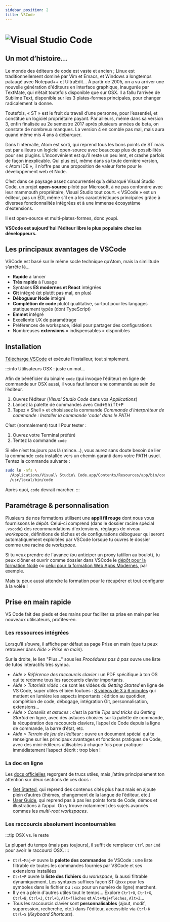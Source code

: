 ```yaml
---
sidebar_position: 2
title: VSCode
---
```


# ![Visual Studio Code](/img/soft/logo-vscode.png)

## Un mot d’histoire…

Le monde des éditeurs de code est vaste et ancien ; Linux est traditionnellement dominé par Vim et Emacs, et Windows a longtemps pataugé avec Notepad++ et UltraEdit… À partir de 2005, on a vu arriver une nouvelle génération d'éditeurs en interface graphique, inaugurée par TextMate, qui n’était toutefois disponible que sur OSX. Il a fallu l’arrivée de Sublime Text, disponible sur les 3 plates-formes principales, pour changer radicalement la donne.

Toutefois, « ST » est le fruit du travail d’une personne, pour l’essentiel, et constitue un logiciel propriétaire payant. Par ailleurs, même dans sa version 3, enfin finalisée au 2e semestre 2017 après plusieurs années de beta, on constate de nombreux manques. La version 4 en comble pas mal, mais aura quand même mis 4 ans à débarquer.

Dans l’intervalle, Atom est sorti, qui reprend tous les bons points de ST mais est par ailleurs un logiciel open-source avec beaucoup plus de possibilités pour ses plugins. L’inconvénient est qu’il reste un peu lent, et crashe parfois de façon inexplicable. Qui plus est, même dans sa toute dernière version, « Atom IDE », il n’offre pas une proposition de valeur forte pour le développement web et Node.

C’est dans ce paysage assez concurrentiel qu’a débarqué Visual Studio Code, un projet **open-source** piloté par Microsoft, à ne pas confondre avec leur mammouth propriétaire, Visual Studio tout court. « VSCode » est un éditeur, pas un EDI, même s’il en a les caractéristiques principales grâce à diverses fonctionnalités intégrées et à une immense écosystème d'extensions.

Il est open-source et multi-plates-formes, donc youpi.

**VSCode est aujourd'hui l'éditeur libre le plus populaire chez les développeurs.**

## Les principaux avantages de VSCode

VSCode est basé sur le même socle technique qu’Atom, mais la similitude s’arrête là…

- **Rapide** à lancer
- **Très rapide** à l’usage
- Syntaxes **ES modernes et React** intégrées
- **Git** intégré (et plutôt pas mal, en plus)
- **Débogueur Node** intégré
- **Complétion de code** plutôt qualitative, surtout pour les langages statiquement typés (dont TypeScript)
- **Emmet** intégré
- Excellente UX de paramétrage
- Préférences de workspace, idéal pour partager des configurations
- Nombreuses **extensions** « indispensables » disponibles

## Installation

[Télécharge VSCode](https://code.visualstudio.com/) et exécute l’installeur, tout simplement.

:::info Utilisateurs OSX : juste un mot…

Afin de bénéficier du binaire `code` (qui invoque l’éditeur) en ligne de commande sur OSX aussi, il vous faut lancer une commande au sein de l’éditeur.

1. Ouvrez l’éditeur (_Visual Studio Code_ dans vos _Applications_)
2. Lancez la palette de commandes avec <kbd>Cmd+Shift+P</kbd>
3. Tapez « Shell » et choisissez la commande _Commande d’interpréteur de commande : Installer la commande 'code' dans le PATH_

C’est (normalement) tout ! Pour tester :

1. Ouvrez votre Terminal préféré
2. Tentez la commande `code`

Si elle n’est toujours pas là (mince…), vous aurez sans doute besoin de lier la commande `code` installée vers un chemin garanti dans votre PATH usuel. Tentez la commande suivante :

```bash
sudo ln -nfs \
  /Applications/Visual\ Studio\ Code.app/Contents/Resources/app/bin/code \
  /usr/local/bin/code
```

Après quoi, `code` devrait marcher.
:::

## Paramétrage & personnalisation

Plusieurs de nos formations utilisent une **appli fil rouge** dont nous vous fournissons le dépôt. Celui-ci comprend (dans le dossier racine spécial `.vscode`) des recommandations d'extensions, réglages de niveau _workspace_, définitions de tâches et de configurations débogueur qui seront automatiquement exploitées par VSCode lorsque tu ouvres le dossier comme une racine de _workspace_.

Si tu veux prendre de l'avance (ou anticiper un proxy tatillon au boulot), tu peux clôner et ouvrir comme dossier dans VSCode le [dépôt pour la formation Node](https://github.com/deliciousinsights/toptunez) ou [celui pour la formation Web Apps Modernes](https://github.com/deliciousinsights/goal-tracker/), par exemple.

Mais tu peux aussi attendre la formation pour le récupérer et tout configurer à la volée !

## Prise en main rapide

VS Code fait des pieds et des mains pour faciliter sa prise en main par les nouveaux utilisateurs, profites-en.

### Les ressources intégrées

Lorsqu’il s’ouvre, il affiche par défaut sa page Prise en main (que tu peux retrouver dans _Aide > Prise en main_).

Sur la droite, le lien "Plus…" sous les _Procédures pas à pas_ ouvre une liste de tutos interactifs très sympa.

- *Aide > Référence des raccourcis clavier* : un PDF spécifique à ton OS qui te redonne tous les raccourcis clavier importants.
- *Aide > Tutoriels vidéo* : ce sont les vidéos du _Getting Started_ en ligne de VS Code, super utiles et bien foutues : [8 vidéos de 3 à 6 minutes](https://code.visualstudio.com/docs/getstarted/introvideos#VSCode) qui mettent en lumière les aspects importants : édition au quotidien, complétion de code, débogage, intégration Git, personnalisation, extensions…
- *Aide > Conseils et astuces* : c’est la partie _Tips and tricks_ du _Getting Started_ en ligne, avec des astuces choisies sur la palette de commande, la récupération des raccourcis claviers, l’appel de Code depuis la ligne de commande, la barre d’état, etc.
- *Aide > Terrain de jeu de l’éditeur* : ouvre un document spécial qui te renseigne sur les principaux avantages et fonctions pratiques de Code, avec des mini-éditeurs utilisables à chaque fois pour pratiquer immédiatement l’aspect décrit : trop bien !

### La doc en ligne

Les [docs officielles](https://code.visualstudio.com/docs) regorgent de trucs utiles, mais j’attire principalement ton attention sur deux sections de ces docs :

- [Get Started](https://code.visualstudio.com/docs/getstarted/introvideos), qui reprend des contenus cités plus haut mais en ajoute plein d’autres (thèmes, changement de la langue de l’éditeur, etc.)
- [User Guide](https://code.visualstudio.com/docs/editor/codebasics), qui reprend pas à pas les points forts de Code, démos et illustrations à l’appui. On y trouve notamment des sujets avancés commes les _multi-root workspaces_.

### Les raccourcis absolument incontournables

:::tip OSX vs. le reste

La plupart du temps (mais pas toujours), il suffit de remplacer `Ctrl` par `Cmd` pour avoir le raccourci OSX.
:::

- `Ctrl+Maj+P` ouvre la **palette des commandes** de VSCode : une liste filtrable de toutes les commandes fournies par VSCode et ses extensions installées
- `Ctrl+P` ouvre la **liste des fichiers** du _workspace_, là aussi filtrable dynamiquement. Les syntaxes suffixes façon ST (`@xxx` pour les symboles dans le fichier ou `:xxx` pour un numéro de ligne) marchent.
- Il y en a plein d'autres utiles tout le temps… Explore `Ctrl+O`, `Ctrl+G`, `Ctrl+B`, `Ctrl+J`, `Ctrl+ù`, `Alt+flèches` et `Alt+Maj+flèches`, `Alt+Z`…
- Tous les raccourcis clavier sont **personnalisables** (ajout, modif, suppression, recherche, etc.) dans l'éditeur, accessible via `Ctrl+K Ctrl+S` (_Keyboard Shortcuts_).
